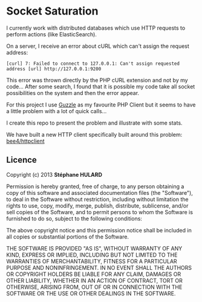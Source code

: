 Socket Saturation
=================

I currently work with distributed databases which use HTTP requests to perform actions (like ElasticSearch).

On a server, I receive an error about cURL which can't assign the request address:

```
[curl] 7: Failed to connect to 127.0.0.1: Can't assign requested address [url] http://127.0.0.1:9200
````

This error was thrown directly by the PHP cURL extension and not by my code... After some search, I found that it is possible my code take all socket possibilities on the system and then the error appear.

For this project I use [Guzzle](http://guzzlephp.org/) as my favourite PHP Client but it seems to have a little problem with a lot of quick calls...

I create this repo to present the problem and illustrate with some stats.

We have built a new HTTP client specifically built around this problem: [bee4/httpclient](http://github.com/bee4/httpclient/)

## Licence

Copyright (c) 2013 **Stéphane HULARD**

Permission is hereby granted, free of charge, to any person obtaining a copy of this software and associated documentation files (the "Software"), to deal in the Software without restriction, including without limitation the rights to use, copy, modify, merge, publish, distribute, sublicense, and/or sell copies of the Software, and to permit persons to whom the Software is furnished to do so, subject to the following conditions:

The above copyright notice and this permission notice shall be included in all copies or substantial portions of the Software.

THE SOFTWARE IS PROVIDED "AS IS", WITHOUT WARRANTY OF ANY KIND, EXPRESS OR IMPLIED, INCLUDING BUT NOT LIMITED TO THE WARRANTIES OF MERCHANTABILITY, FITNESS FOR A PARTICULAR PURPOSE AND NONINFRINGEMENT. IN NO EVENT SHALL THE AUTHORS OR COPYRIGHT HOLDERS BE LIABLE FOR ANY CLAIM, DAMAGES OR OTHER LIABILITY, WHETHER IN AN ACTION OF CONTRACT, TORT OR OTHERWISE, ARISING FROM, OUT OF OR IN CONNECTION WITH THE SOFTWARE OR THE USE OR OTHER DEALINGS IN THE SOFTWARE.
